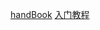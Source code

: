 [handBook](https://zhongsp.gitbooks.io/typescript-handbook/content/doc/handbook/)
[入门教程](https://ts.xcatliu.com)
